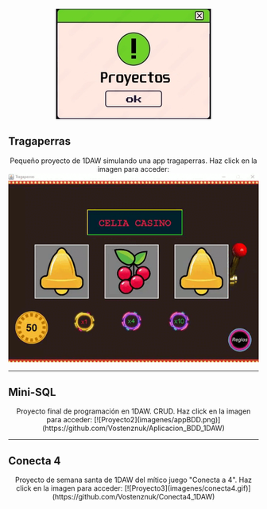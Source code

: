 <p align="center">
    <img src="imagenes/proyecto.jpg" alt="Proyecto 1">
</p>

## Tragaperras
<div align="center">
Pequeño proyecto de 1DAW simulando una app tragaperras. Haz click en la imagen para acceder:

<a href="https://github.com/Vostenznuk/Tragaperras_1DAW">
<img src="imagenes/tragaperras.gif" alt="Proyecto 1">
</a></div>

<hr/>

## Mini-SQL
<p align="center">
Proyecto final de programación en 1DAW. CRUD. Haz click en la imagen para acceder:
[![Proyecto2](imagenes/appBDD.png)](https://github.com/Vostenznuk/Aplicacion_BDD_1DAW)
</p>

<hr/>

## Conecta 4
<p align="center">
Proyecto de semana santa de 1DAW del mítico juego "Conecta a 4". Haz click en la imagen para acceder:
[![Proyecto3](imagenes/conecta4.gif)](https://github.com/Vostenznuk/Conecta4_1DAW)
</p>


